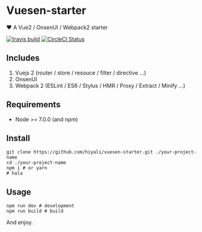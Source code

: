 # Vuesen-starter
❤️ A Vue2 / OnsenUI / Webpack2 starter

[![travis build](https://img.shields.io/travis/hiyali/Vuesen-starter/master.svg)](https://travis-ci.org/hiyali/Vuesen-starter) [![CircleCI Status](https://circleci.com/gh/hiyali/Vuesen-starter.svg?style=shield)](https://circleci.com/gh/hiyali/Vuesen-starter)

## Includes

1. Vuejs 2 (router / store / resouce / filter / directive ...)
2. OnsenUI
3. Webpack 2 (ESLint / ES6 / Stylus / HMR / Proxy / Extract / Minify ...)

## Requirements

* Node >= 7.0.0 (and npm)

## Install
```shell
git clone https://github.com/hiyali/vuesen-starter.git ./your-project-name
cd ./your-project-name
npm i # or yarn
# hala
```

## Usage
```shell
npm run dev # development
npm run build # build
```

And enjoy.

